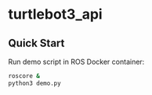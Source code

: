 # turtlebot3_api

## Quick Start
Run demo script in ROS Docker container:

```bash
roscore &
python3 demo.py
